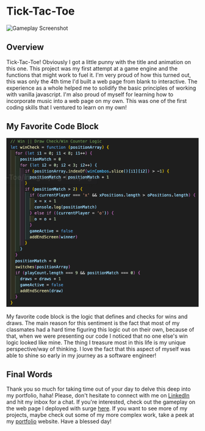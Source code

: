 # Tick-Tac-Toe

![Gameplay Screenshot](./images/GameplayScreenshot.png)

## Overview
Tick-Tac-Toe! Obviously I got a little punny with the title and animation on this one. This project was my first attempt at a game engine and the functions that might work to fuel it. I'm very proud of how this turned out, this was only the 4th time I'd built a web page from blank to interactive. The experience as a whole helped me to solidify the basic principles of working with vanilla javascript. I'm also proud of myself for learning how to incorporate music into a web page on my own. This was one of the first coding skills that I ventured to learn on my own!

## My Favorite Code Block

<div align=center>

  ![Gameplay Screenshot](./images/CodeScreenshot.png)

</div>

My favorite code block is the logic that defines and checks for wins and draws. The main reason for this sentiment is the fact that most of my classmates had a hard time figuring this logic out on their own, because of that, when we were presenting our code I noticed that no one else's win logic looked like mine. The thing I treasure most in this life is my unique perspective/way of thinking. I love the fact that this aspect of myself was able to shine so early in my journey as a software engineer!


## Final Words
Thank you so much for taking time out of your day to delve this deep into my portfolio, haha! Please, don't hesitate to connect with me on [LinkedIn](https://www.linkedin.com/in/saman-griffiths/) and hit my inbox for a chat. If you're interested, check out the gameplay on the web page I deployed with surge [here](http://tick-tac-toe.surge.sh/). If you want to see more of my projects, maybe check out some of my more complex work, take a peek at my [portfolio]() website. Have a blessed day!
